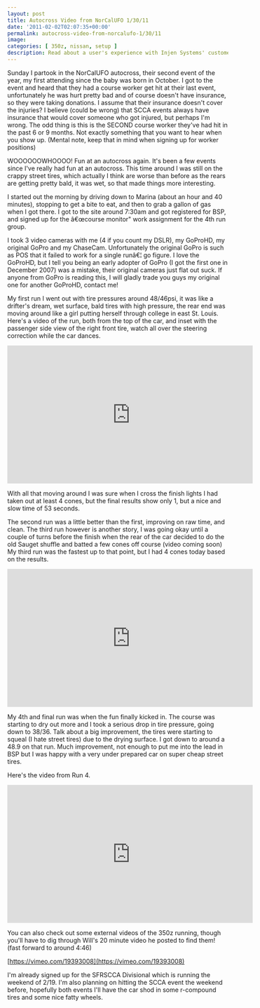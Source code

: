 ```yaml
---
layout: post
title: Autocross Video from NorCalUFO 1/30/11
date: '2011-02-02T02:07:35+00:00'
permalink: autocross-video-from-norcalufo-1/30/11
image:
categories: [ 350z, nissan, setup ]
description: Read about a user's experience with Injen Systems' customer service and the resolution of an issue with Super SES exhaust for a 350z.
---
```


Sunday I partook in the NorCalUFO autocross, their second event of the year, my first attending since the baby was born in October. I got to the event and heard that they had a course worker get hit at their last event, unfortunately he was hurt pretty bad and of course doesn't have insurance, so they were taking donations. I assume that their insurance doesn't cover the injuries? I believe (could be wrong) that SCCA events always have insurance that would cover someone who got injured, but perhaps I'm wrong. The odd thing is this is the SECOND course worker they've had hit in the past 6 or 9 months. Not exactly something that you want to hear when you show up. (Mental note, keep that in mind when signing up for worker positions)

WOOOOOOWHOOOO! Fun at an autocross again. It's been a few events since I've really had fun at an autocross. This time around I was still on the crappy street tires, which actually I think are worse than before as the rears are getting pretty bald, it was wet, so that made things more interesting.

I started out the morning by driving down to Marina (about an hour and 40 minutes), stopping to get a bite to eat, and then to grab a gallon of gas when I got there. I got to the site around 7:30am and got registered for BSP, and signed up for the â€œcourse monitor" work assignment for the 4th run group.

I took 3 video cameras with me (4 if you count my DSLR), my GoProHD, my original GoPro and my ChaseCam. Unfortunately the original GoPro is such as POS that it failed to work for a single runâ€¦ go figure. I love the GoProHD, but I tell you being an early adopter of GoPro (I got the first one in December 2007) was a mistake, their original cameras just flat out suck. If anyone from GoPro is reading this, I will gladly trade you guys my original one for another GoProHD, contact me!

My first run I went out with tire pressures around 48/46psi, it was like a drifter's dream, wet surface, bald tires with high pressure, the rear end was moving around like a girl putting herself through college in east St. Louis. Here's a video of the run, both from the top of the car, and inset with the passenger side view of the right front tire, watch all over the steering correction while the car dances.
  <iframe width="560" height="315" src="https://www.youtube.com/embed/zjCFiWwO6GA?si=i-oaHE3kYWvYAsCw" title="YouTube video player" frameborder="0" allow="accelerometer; autoplay; clipboard-write; encrypted-media; gyroscope; picture-in-picture; web-share" referrerpolicy="strict-origin-when-cross-origin" allowfullscreen></iframe>
 

With all that moving around I was sure when I cross the finish lights I had taken out at least 4 cones, but the final results show only 1, but a nice and slow time of 53 seconds.

The second run was a little better than the first, improving on raw time, and clean. The third run however is another story, I was going okay until a couple of turns before the finish when the rear of the car decided to do the old Sauget shuffle and batted a few cones off course (video coming soon) My third run was the fastest up to that point, but I had 4 cones today based on the results.

<iframe width="560" height="315" src="https://www.youtube.com/embed/3Xq9NICjUJA?si=pIj4MFznC2ArsSBp" title="YouTube video player" frameborder="0" allow="accelerometer; autoplay; clipboard-write; encrypted-media; gyroscope; picture-in-picture; web-share" referrerpolicy="strict-origin-when-cross-origin" allowfullscreen></iframe>
  
My 4th and final run was when the fun finally kicked in. The course was starting to dry out more and I took a serious drop in tire pressure, going down to 38/36. Talk about a big improvement, the tires were starting to squeal (I hate street tires) due to the drying surface. I got down to around a 48.9 on that run. Much improvement, not enough to put me into the lead in BSP but I was happy with a very under prepared car on super cheap street tires.

Here's the video from Run 4.

<iframe width="560" height="315" src="https://www.youtube.com/embed/59p2nYz4qj0?si=3OPEeuQ7iGPjjIO-" title="YouTube video player" frameborder="0" allow="accelerometer; autoplay; clipboard-write; encrypted-media; gyroscope; picture-in-picture; web-share" referrerpolicy="strict-origin-when-cross-origin" allowfullscreen></iframe>
  
You can also check out some external videos of the 350z running, though you'll have to dig through Will's 20 minute video he posted to find them! (fast forward to around 4:46)

[https://vimeo.com/19393008](https://vimeo.com/19393008)

I'm already signed up for the SFRSCCA Divisional which is running the weekend of 2/19. I'm also planning on hitting the SCCA event the weekend before, hopefully both events I'll have the car shod in some r-compound tires and some nice fatty wheels.


